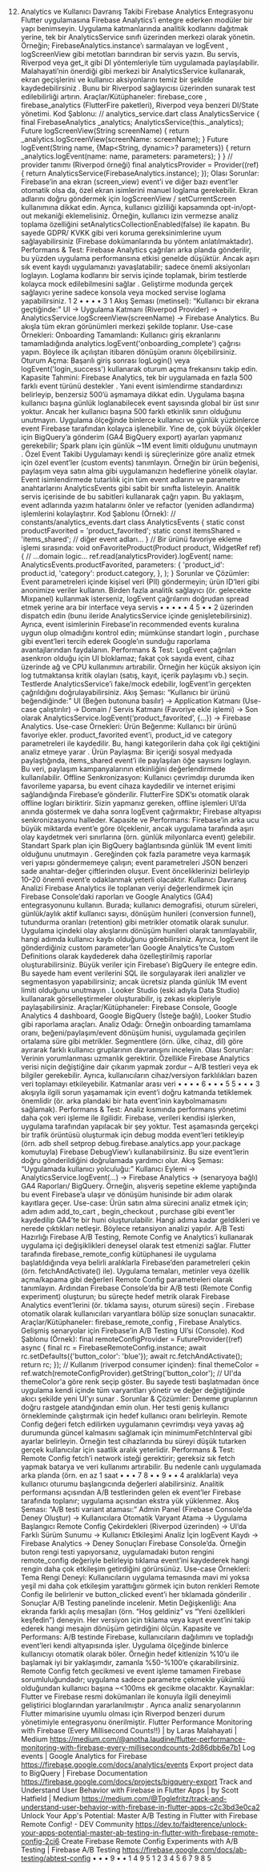12. Analytics ve Kullanıcı Davranış Takibi
Firebase Analytics Entegrasyonu
Flutter uygulamasına Firebase Analytics’i entegre ederken modüler bir yapı benimseyin. Uygulama
katmanlarında analitik kodlarını dağıtmak yerine, tek bir AnalyticsService sınıfı üzerinden merkezi
olarak yönetin. Örneğin; FirebaseAnalytics.instance’ı sarmalayan ve logEvent , logScreenView gibi
metotları barındıran bir servis yazın. Bu servis, Riverpod veya get_it gibi DI yöntemleriyle tüm
uygulamada paylaşılabilir. Malahayati’nin önerdiği gibi merkezi bir AnalyticsService kullanarak,
ekran geçişlerini ve kullanıcı aksiyonlarını temiz bir şekilde kaydedebilirsiniz . Bunu bir Riverpod
sağlayıcısı üzerinden sunarak test edilebilirliği artırın.
Araçlar/Kütüphaneler: firebase_core , firebase_analytics (FlutterFire paketleri),
Riverpod veya benzeri DI/State yönetimi.
Kod Şablonu:
// analytics_service.dart
class AnalyticsService {
final FirebaseAnalytics _analytics;
AnalyticsService(this._analytics);
Future<void> logScreenView(String screenName) {
return _analytics.logScreenView(screenName: screenName);
}
Future<void> logEvent(String name, {Map<String, dynamic>?
parameters}) {
return _analytics.logEvent(name: name, parameters: parameters);
}
}
// provider tanımı (Riverpod örneği)
final analyticsProvider = Provider<AnalyticsService>((ref) {
return AnalyticsService(FirebaseAnalytics.instance);
});
Olası Sorunlar: Firebase’in ana ekran (screen_view) event’i ve diğer bazı event’ler otomatik olsa
da, özel ekran isimlerini manuel loglama gerekebilir. Ekran adlarını doğru göndermek için
logScreenView / setCurrentScreen kullanımına dikkat edin. Ayrıca, kullanıcı gizliliği
kapsamında opt-in/opt-out mekaniği eklemelisiniz. Örneğin, kullanıcı izin vermezse analiz
toplama özelliğini setAnalyticsCollectionEnabled(false) ile kapatın. Bu sayede GDPR/
KVKK gibi veri koruma gereksinimlerine uyum sağlayabilirsiniz (Firebase dokümanlarında bu
yöntem anlatılmaktadır).
Performans & Test: Firebase Analytics çağrıları arka planda gönderilir, bu yüzden uygulama
performansına etkisi genelde düşüktür. Ancak aşırı sık event kaydı uygulamanızı yavaşlatabilir;
sadece önemli aksiyonları loglayın. Loglama kodlarını bir servis içinde toplamak, birim testlerde
kolayca mock edilebilmesini sağlar . Geliştirme modunda gerçek sağlayıcı yerine sadece
konsola veya mocked servise loglama yapabilirsiniz.
1 2
•
•
•
•
3
1
Akış Şeması (metinsel): “Kullanıcı bir ekrana geçtiğinde:” UI → Uygulama Katmanı (Riverpod
Provider) → AnalyticsService.logScreenView(screenName) → Firebase Analytics. Bu akışla
tüm ekran görünümleri merkezi şekilde toplanır.
Use-case Örnekleri:
Onboarding Tamamlandı: Kullanıcı giriş ekranlarını tamamladığında
analytics.logEvent('onboarding_complete') çağrısı yapın. Böylece ilk açılıştan itibaren
dönüşüm oranını ölçebilirsiniz.
Oturum Açma: Başarılı giriş sonrası logLogin() veya logEvent('login_success')
kullanarak oturum açma frekansını takip edin.
Kapasite Tahmini: Firebase Analytics, tek bir uygulamada en fazla 500 farklı event türünü
destekler . Yani event isimlendirme standardınızı belirleyip, benzersiz 500’ü aşmamaya dikkat
edin. Uygulama başına kullanıcı başına günlük loglanabilecek event sayısında global bir üst sınır
yoktur. Ancak her kullanıcı başına 500 farklı etkinlik sınırı olduğunu unutmayın. Uygulama
ölçeğinde binlerce kullanıcı ve günlük yüzbinlerce event Firebase tarafından kolayca işlenebilir.
Yine de, çok büyük ölçekler için BigQuery’a gönderim (GA4 BigQuery export) ayarları yapmanız
gerekebilir; Spark planı için günlük ~1M event limiti olduğunu unutmayın .
Özel Event Takibi
Uygulamayı kendi iş süreçlerinize göre analiz etmek için özel event’ler (custom events) tanımlayın.
Örneğin bir ürün beğenisi, paylaşım veya satın alma gibi uygulamanızın hedeflerine yönelik olaylar.
Event isimlendirmede tutarlılık için tüm event adlarını ve parametre anahtarlarını AnalyticsEvents
gibi sabit bir sınıfta listeleyin. Analitik servis içerisinde de bu sabitleri kullanarak çağrı yapın. Bu
yaklaşım, event adlarında yazım hatalarını önler ve refactor (yeniden adlandırma) işlemlerini
kolaylaştırır.
Kod Şablonu (Örnek):
// constants/analytics_events.dart
class AnalyticsEvents {
static const productFavorited = 'product_favorited';
static const itemsShared = 'items_shared';
// diğer event adları...
}
// Bir ürünü favoriye ekleme işlemi sırasında:
void onFavoriteProduct(Product product, WidgetRef ref) {
// ...domain logic...
ref.read(analyticsProvider).logEvent(
name: AnalyticsEvents.productFavorited,
parameters: {
'product_id': product.id,
'category': product.category,
},
);
}
Sorunlar ve Çözümler: Event parametreleri içinde kişisel veri (PII) göndermeyin; ürün ID’leri
gibi anonimize veriler kullanın. Birden fazla analitik sağlayıcı (ör. gelecekte Mixpanel) kullanmak
isterseniz, logEvent çağrılarını doğrudan spread etmek yerine ara bir interface veya servis
•
•
•
•
•
4
5
•
•
2
üzerinden dispatch edin (bunu ileride AnalyticsService içinde genişletebilirsiniz). Ayrıca,
event isimlerinin Firebase’in recommended events kuralına uygun olup olmadığını kontrol edin;
mümkünse standart login , purchase gibi event’leri tercih ederek Google’ın sunduğu
raporlama avantajlarından faydalanın.
Performans & Test: LogEvent çağrıları asenkron olduğu için UI bloklamaz; fakat çok sayıda
event, cihaz üzerinde ağ ve CPU kullanımını artırabilir. Örneğin her küçük aksiyon için log
tutmaktansa kritik olayları (satış, kayıt, içerik paylaşımı vb.) seçin. Testlerde AnalyticsService’i
fake/mock edebilir, logEvent’in gerçekten çağrıldığını doğrulayabilirsiniz.
Akış Şeması: “Kullanıcı bir ürünü beğendiğinde:” UI (Beğen butonuna basılır) → Application
Katmanı (Use-case çalıştırılır) → Domain / Servis Katmanı (Favoriye ekle işlemi) → Son
olarak AnalyticsService.logEvent(‘product_favorited’, {…}) → Firebase Analytics.
Use-case Örnekleri:
Ürün Beğenme: Kullanıcı bir ürünü favoriye ekler. product_favorited event’i, product_id
ve category parametreleri ile kaydedilir. Bu, hangi kategorilerin daha çok ilgi çektiğini analiz
etmeye yarar .
Ürün Paylaşma: Bir içeriği sosyal medyada paylaştığında, items_shared event’i ile paylaşılan
öğe sayısını loglayın. Bu veri, paylaşım kampanyalarının etkinliğini değerlendirmede kullanılabilir.
Offline Senkronizasyon: Kullanıcı çevrimdışı durumda iken favorileme yaparsa, bu event cihaza
kaydedilir ve internet erişimi sağlandığında Firebase’e gönderilir. FlutterFire SDK’sı otomatik
olarak offline logları biriktirir. Sizin yapmanız gereken, offline işlemleri UI’da anında göstermek ve
daha sonra logEvent çağırmaktır; Firebase altyapısı senkronizasyonu halleder.
Kapasite ve Performans: Firebase’in arka ucu büyük miktarda event’e göre ölçeklenir, ancak
uygulama tarafında aşırı olay kaydetmek veri sınırlarına (örn. günlük milyonlarca event) gelebilir.
Standart Spark plan için BigQuery bağlantısında günlük 1M event limiti olduğunu unutmayın .
Gereğinden çok fazla parametre veya karmaşık veri yapısı göndermemeye çalışın; event
parametreleri JSON benzeri sade anahtar-değer çiftlerinden oluşur. Event önceliklerinizi belirleyip
10–20 önemli event’e odaklanmak yeterli olacaktır.
Kullanıcı Davranış Analizi
Firebase Analytics ile toplanan veriyi değerlendirmek için Firebase Console’daki raporları ve Google
Analytics (GA4) entegrasyonunu kullanın. Burada; kullanıcı demografisi, oturum süreleri, günlük/aylık
aktif kullanıcı sayısı, dönüşüm hunileri (conversion funnel), tutundurma oranları (retention) gibi
metrikler otomatik olarak sunulur. Uygulama içindeki olay akışlarını dönüşüm hunileri olarak
tanımlayabilir, hangi adımda kullanıcı kaybı olduğunu görebilirsiniz. Ayrıca, logEvent ile
gönderdiğiniz custom parameter’ları Google Analytics’te Custom Definitions olarak kaydederek daha
özelleştirilmiş raporlar oluşturabilirsiniz. Büyük veriler için Firebase’ı BigQuery ile entegre edin. Bu
sayede ham event verilerini SQL ile sorgulayarak ileri analizler ve segmentasyon yapabilirsiniz; ancak
ücretsiz planda günlük 1M event limiti olduğunu unutmayın . Looker Studio (eski adıyla Data Studio)
kullanarak görselleştirmeler oluşturabilir, iş zekası ekipleriyle paylaşabilirsiniz.
Araçlar/Kütüphaneler: Firebase Console, Google Analytics 4 dashboard, Google BigQuery
(İsteğe bağlı), Looker Studio gibi raporlama araçları.
Analiz Odağı: Örneğin onboarding tamamlama oranı, beğeni/paylaşım/event dönüşüm hunisi,
uygulamada geçirilen ortalama süre gibi metrikler. Segmentlere (örn. ülke, cihaz, dil) göre
ayırarak farklı kullanıcı gruplarının davranışını inceleyin.
Olası Sorunlar: Verinin yorumlanması uzmanlık gerektirir. Özellikle Firebase Analytics verisi niçin
değiştiğine dair çıkarım yapmak zordur – A/B testleri veya ek bilgiler gerekebilir. Ayrıca,
kullanıcıların cihaz/versiyon farklılıkları bazen veri toplamayı etkileyebilir. Katmanlar arası veri
•
•
•
•
6
•
•
•
5
5
•
•
•
3
akışıyla ilgili sorun yaşamamak için event’i doğru katmanda tetiklemek önemlidir (ör. arka
plandaki bir hata event’inin kaybolmamasını sağlamak).
Performans & Test: Analiz kısmında performans yönetimi daha çok veri işleme ile ilgilidir.
Firebase, verileri kendisi işlerken, uygulama tarafından yapılacak bir şey yoktur. Test aşamasında
gerçekçi bir trafik örüntüsü oluşturmak için debug modda event’leri tetikleyip (örn. adb shell
setprop debug.firebase.analytics.app your.package komutuyla) Firebase
DebugView’ı kullanabilirsiniz. Bu size event’lerin doğru gönderildiğini doğrulamada yardımcı olur.
Akış Şeması: “Uygulamada kullanıcı yolculuğu:” Kullanıcı Eylemi →
AnalyticsService.logEvent(…) → Firebase Analytics → (senaryoya bağlı) GA4 Raporları/
BigQuery. Örneğin, alışveriş sepetine ekleme yaptığında bu event Firebase’a ulaşır ve dönüşüm
hunisinde bir adım olarak kayıtlara geçer.
Use-case: Ürün satın alma sürecini analiz etmek için; adım adım add_to_cart ,
begin_checkout , purchase gibi event’ler kaydedilip GA4’te bir huni oluşturulabilir. Hangi
adıma kadar geldikleri ve nerede çıktıkları netleşir. Böylece retansiyon analizi yapılır.
A/B Testi Hazırlığı
Firebase A/B Testing, Remote Config ve Analytics’i kullanarak uygulama içi değişiklikleri deneysel olarak
test etmenizi sağlar. Flutter tarafında firebase_remote_config kütüphanesi ile uygulama
başlatıldığında veya belirli aralıklarla Firebase’den parametreleri çekin (örn. fetchAndActivate()
ile). Uygulama temaları, metinler veya özellik açma/kapama gibi değerleri Remote Config parametreleri
olarak tanımlayın. Ardından Firebase Console’da bir A/B testi (Remote Config experiment) oluşturun; bu
süreçte hedef metrik olarak Firebase Analytics event’lerini (ör. tıklama sayısı, oturum süresi) seçin
. Firebase otomatik olarak kullanıcıları varyantlara bölüp size sonuçları sunacaktır.
Araçlar/Kütüphaneler: firebase_remote_config , Firebase Analytics. Gelişmiş senaryolar
için Firebase’in A/B Testing UI’si (Console).
Kod Şablonu (Örnek):
final remoteConfigProvider = FutureProvider<RemoteConfig>((ref) async {
final rc = FirebaseRemoteConfig.instance;
await rc.setDefaults({'button_color': 'blue'});
await rc.fetchAndActivate();
return rc;
});
// Kullanım (riverpod consumer içinden):
final themeColor =
ref.watch(remoteConfigProvider).getString('button_color');
// UI'da themeColor'a göre renk seçip göster.
Bu sayede testi başlatmadan önce uygulama kendi içinde tüm varyantları yönetir ve değer
değiştiğinde akıcı şekilde yeni UI’yı sunar .
Sorunlar & Çözümler: Deneme gruplarının doğru rastgele atandığından emin olun. Her testi
geniş kullanıcı örnekleminde çalıştırmak için hedef kullanıcı oranı belirleyin. Remote Config
değeri fetch edilirken uygulamanın çevrimdışı veya yavaş ağ durumunda güncel kalmasını
sağlamak için minimumFetchInterval gibi ayarlar belirleyin. Örneğin test cihazlarında bu
süreyi düşük tutarken gerçek kullanıcılar için saatlik aralık yeterlidir.
Performans & Test: Remote Config fetch’i network isteği gerektirir; gereksiz sık fetch yapmak
batarya ve veri kullanımı artırabilir. Bu nedenle canlı uygulamada arka planda (örn. en az 1 saat
•
•
•
7
8
•
•
9
•
•
4
aralıklarla) veya kullanıcı oturumu başlangıcında değerleri alabilirsiniz. Analitik performansı
açısından A/B testlerinden gelen ek event’ler Firebase tarafında toplanır; uygulama açısından
ekstra yük yüklenmez.
Akış Şeması: “A/B testi variant ataması:” Admin Panel (Firebase Console’da Deney Oluştur) →
Kullanıcılara Otomatik Varyant Atama → Uygulama Başlangıcı Remote Config Çekirdekleri
(Riverpod üzerinden) → UI’da Farklı Sürüm Sunumu → Kullanıcı Etkileşimi Analiz İçin
logEvent Kaydı → Firebase Analytics → Deney Sonuçları Firebase Console’da. Örneğin
buton rengi testi yapıyorsanız, uygulamadaki buton rengini remote_config değeriyle
belirleyip tıklama event’ini kaydederek hangi rengin daha çok etkileşim getirdiğini görürsünüz.
Use-case Örnekleri:
Tema Rengi Deneyi: Kullanıcıların uygulama temasında mavi mi yoksa yeşil mi daha çok
etkileşim yarattığını görmek için buton renkleri Remote Config ile belirlenir ve
button_clicked event’i her tıklamada gönderilir . Sonuçlar A/B Testing panelinde
incelenir.
Metin Değişkenliği: Ana ekranda farklı açılış mesajları (örn. “Hoş geldiniz” vs “Yeni özellikleri
keşfedin”) deneyin. Her versiyon için tıklama veya kayıt event’ini takip ederek hangi mesajın
dönüşüm getirdiğini ölçün.
Kapasite ve Performans: A/B testinde Firebase, kullanıcıların dağılımını ve topladığı event’leri
kendi altyapısında işler. Uygulama ölçeğinde binlerce kullanıcıyı otomatik olarak böler. Örneğin
hedef kitlenizin %10’u ile başlamak iyi bir yaklaşımdır, zamanla %50-%100’e çıkarabilirsiniz.
Remote Config fetch gecikmesi ve event işleme tamamen Firebase sorumluluğundadır;
uygulama sadece parametre çekmekle yükümlü olduğundan kullanıcı başına ~<100ms ek
gecikme olacaktır.
Kaynaklar: Flutter ve Firebase resmi dokümanları ile konuyla ilgili deneyimli geliştirici bloglarından
yararlanılmıştır . Ayrıca analiz senaryolarının Flutter mimarisine uyumlu olması için
Riverpod benzeri durum yönetimiyle entegrasyonu önerilmiştir.
Flutter Performance Monitoring with Firebase (Every Millisecond Counts‼) | by Laras
Malahayati | Medium
https://medium.com/@anotha.laudine/flutter-performance-monitoring-with-firebase-every-millisecondcounts-2d86dbb6e7b1
Log events  |  Google Analytics for Firebase
https://firebase.google.com/docs/analytics/events
Export project data to BigQuery  |  Firebase Documentation
https://firebase.google.com/docs/projects/bigquery-export
Track and Understand User Behavior with Firebase in Flutter Apps | by Scott Hatfield | Medium
https://medium.com/@Toglefritz/track-and-understand-user-behavior-with-firebase-in-flutter-apps-c2c3bd3e0ca2
Unlock Your App's Potential: Master A/B Testing in Flutter with Firebase Remote Config! - DEV
Community
https://dev.to/faidterence/unlock-your-apps-potential-master-ab-testing-in-flutter-with-firebase-remote-config-2ci6
Create Firebase Remote Config Experiments with A/B Testing  |  Firebase A/B Testing
https://firebase.google.com/docs/ab-testing/abtest-config
•
•
•
9
•
•
1 4 9 5
1 2 3
4
5
6
7 9
8
5